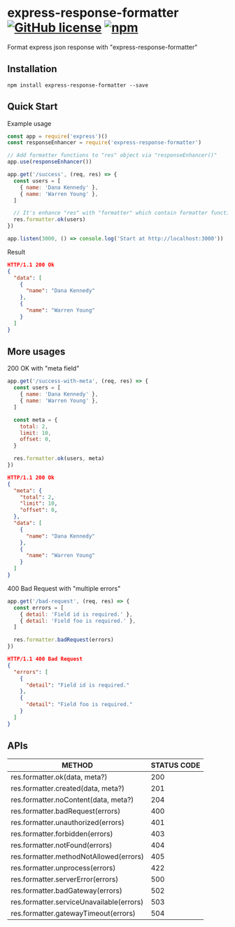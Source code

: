 # express-response-formatter [![GitHub license](https://img.shields.io/badge/license-MIT-blue.svg)](https://github.com/aofleejay/express-response-formatter/blob/master/LICENSE.md) [![npm](https://img.shields.io/badge/npm-1.0.0-brightgreen.svg)](https://www.npmjs.com/package/express-response-formatter)

Format express json response with "express-response-formatter"

## Installation ##
```
npm install express-response-formatter --save
```

## Quick Start ##
Example usage
```js
const app = require('express')()
const responseEnhancer = require('express-response-formatter')

// Add formatter functions to "res" object via "responseEnhancer()"
app.use(responseEnhancer())

app.get('/success', (req, res) => {
  const users = [
    { name: 'Dana Kennedy' },
    { name: 'Warren Young' },
  ]

  // It's enhance "res" with "formatter" which contain formatter functions
  res.formatter.ok(users)
})

app.listen(3000, () => console.log('Start at http://localhost:3000'))
```
Result
```json
HTTP/1.1 200 Ok
{
  "data": [
    {
      "name": "Dana Kennedy"
    },
    {
      "name": "Warren Young"
    }
  ]
}
```

## More usages ##
200 OK with "meta field"
```js
app.get('/success-with-meta', (req, res) => {
  const users = [
    { name: 'Dana Kennedy' },
    { name: 'Warren Young' },
  ]

  const meta = {
    total: 2,
    limit: 10,
    offset: 0,
  }

  res.formatter.ok(users, meta)
})
```
```json
HTTP/1.1 200 Ok
{
  "meta": {
    "total": 2,
    "limit": 10,
    "offset": 0,
  },
  "data": [
    {
      "name": "Dana Kennedy"
    },
    {
      "name": "Warren Young"
    }
  ]
}
```
400 Bad Request with "multiple errors"
```js
app.get('/bad-request', (req, res) => {
  const errors = [
    { detail: 'Field id is required.' },
    { detail: 'Field foo is required.' },
  ]

  res.formatter.badRequest(errors)
})
```
```json
HTTP/1.1 400 Bad Request
{
  "errors": [
    {
      "detail": "Field id is required."
    },
    {
      "detail": "Field foo is required."
    }
  ]
}
```


## APIs ##
|                   METHOD                   | STATUS CODE |
|--------------------------------------------|-------------|
| res.formatter.ok(data, meta?)              |     200     |
| res.formatter.created(data, meta?)         |     201     |
| res.formatter.noContent(data, meta?)       |     204     |
| res.formatter.badRequest(errors)           |     400     |
| res.formatter.unauthorized(errors)         |     401     |
| res.formatter.forbidden(errors)            |     403     |
| res.formatter.notFound(errors)             |     404     |
| res.formatter.methodNotAllowed(errors)     |     405     |
| res.formatter.unprocess(errors)            |     422     |
| res.formatter.serverError(errors)          |     500     |
| res.formatter.badGateway(errors)           |     502     |
| res.formatter.serviceUnavailable(errors)   |     503     |
| res.formatter.gatewayTimeout(errors)       |     504     |
